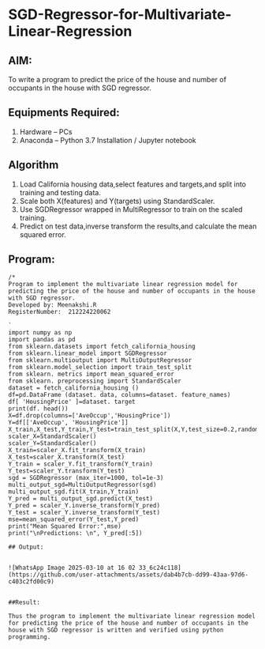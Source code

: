 # SGD-Regressor-for-Multivariate-Linear-Regression

## AIM:
To write a program to predict the price of the house and number of occupants in the house with SGD regressor.

## Equipments Required:
1. Hardware – PCs
2. Anaconda – Python 3.7 Installation / Jupyter notebook

## Algorithm
1. Load California housing data,select features and targets,and split into training and testing data.
2. Scale both X(features) and Y(targets) using StandardScaler.
3. Use SGDRegressor wrapped in MultiRegressor to train on the scaled training.
4. Predict on test data,inverse transform the results,and calculate the mean squared error.

## Program:
```
/*
Program to implement the multivariate linear regression model for predicting the price of the house and number of occupants in the house with SGD regressor.
Developed by: Meenakshi.R
RegisterNumber:  212224220062

`
import numpy as np
import pandas as pd
from sklearn.datasets import fetch_california_housing
from sklearn.linear_model import SGDRegressor
from sklearn.multioutput import MultiOutputRegressor 
from sklearn.model_selection import train_test_split 
from sklearn. metrics import mean_squared_error
from sklearn. preprocessing import StandardScaler
dataset = fetch_california_housing ()
df=pd.DataFrame (dataset. data, columns=dataset. feature_names) 
df[ 'HousingPrice' ]=dataset. target
print(df. head())
X=df.drop(columns=['AveOccup','HousingPrice'])
Y=df[['AveOccup', 'HousingPrice']]
X_train,X_test,Y_train,Y_test=train_test_split(X,Y,test_size=0.2,random_state=42)
scaler_X=StandardScaler()
scaler_Y=StandardScaler()
X_train=scaler_X.fit_transform(X_train)
X_test=scaler_X.transform(X_test)
Y_train = scaler_Y.fit_transform(Y_train)
Y_test=scaler_Y.transform(Y_test)
sgd = SGDRegressor (max_iter=1000, tol=1e-3)
multi_output_sgd=MultiOutputRegressor(sgd)
multi_output_sgd.fit(X_train,Y_train)
Y_pred = multi_output_sgd.predict(X_test)
Y_pred = scaler_Y.inverse_transform(Y_pred)
Y_test = scaler_Y.inverse_transform(Y_test)
mse=mean_squared_error(Y_test,Y_pred)
print("Mean Squared Error:",mse)
print("\nPredictions: \n", Y_pred[:5])

## Output:


![WhatsApp Image 2025-03-10 at 16 02 33_6c24c118](https://github.com/user-attachments/assets/dab4b7cb-dd99-43aa-97d6-c403c2fd00c9)


##Result:

Thus the program to implement the multivariate linear regression model for predicting the price of the house and number of occupants in the house with SGD regressor is written and verified using python programming.

